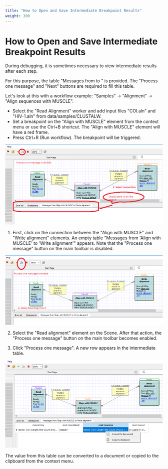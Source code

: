 ```yaml
---
title: "How to Open and Save Intermediate Breakpoint Results"
weight: 300
---
```


# How to Open and Save Intermediate Breakpoint Results

During debugging, it is sometimes necessary to view intermediate results after each step.

For this purpose, the table "Messages from <worker1> to <worker2>" is provided. The "Process one message" and "Next" buttons are required to fill this table.

Let's look at this with a workflow example: "Samples" -> "Alignment" -> "Align sequences with MUSCLE".

* Select the "Read Alignment" worker and add input files "COI.aln" and "HIV-1.aln" from data/samples/CLUSTALW.
* Set a breakpoint on the "Align with MUSCLE" element from the context menu or use the Ctrl+B shortcut.
  The "Align with MUSCLE" element will have a red frame.
* Press Ctrl+R (Run workflow). The breakpoint will be triggered.

![](/images/116293679/116293704.png)

1. First, click on the connection between the "Align with MUSCLE" and "Write alignment" elements.
   An empty table "Messages from 'Align with MUSCLE' to 'Write alignment'" appears.
   Note that the "Process one message" button on the main toolbar is disabled.

![](/images/116293679/116293705.png)

2. Select the "Read alignment" element on the Scene.
   After that action, the "Process one message" button on the main toolbar becomes enabled.

3. Click "Process one message". A new row appears in the intermediate table.

![](/images/116293679/116293706.png)

The value from this table can be converted to a document or copied to the clipboard from the context menu.